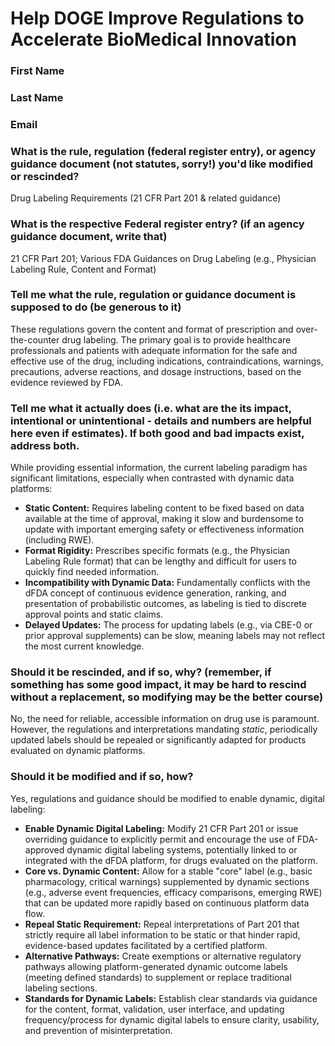 # Help DOGE Improve Regulations to Accelerate BioMedical Innovation

### First Name

### Last Name

### Email

### What is the rule, regulation (federal register entry), or agency guidance document (not statutes, sorry!) you'd like modified or rescinded?

Drug Labeling Requirements (21 CFR Part 201 & related guidance)

### What is the respective Federal register entry? (if an agency guidance document, write that)

21 CFR Part 201; Various FDA Guidances on Drug Labeling (e.g., Physician Labeling Rule, Content and Format)

### Tell me what the rule, regulation or guidance document is supposed to do (be generous to it)

These regulations govern the content and format of prescription and over-the-counter drug labeling. The primary goal is to provide healthcare professionals and patients with adequate information for the safe and effective use of the drug, including indications, contraindications, warnings, precautions, adverse reactions, and dosage instructions, based on the evidence reviewed by FDA.

### Tell me what it actually does (i.e. what are the its impact, intentional or unintentional - details and numbers are helpful here even if estimates). If both good and bad impacts exist, address both.

While providing essential information, the current labeling paradigm has significant limitations, especially when contrasted with dynamic data platforms:
*   **Static Content:** Requires labeling content to be fixed based on data available at the time of approval, making it slow and burdensome to update with important emerging safety or effectiveness information (including RWE).
*   **Format Rigidity:** Prescribes specific formats (e.g., the Physician Labeling Rule format) that can be lengthy and difficult for users to quickly find needed information.
*   **Incompatibility with Dynamic Data:** Fundamentally conflicts with the dFDA concept of continuous evidence generation, ranking, and presentation of probabilistic outcomes, as labeling is tied to discrete approval points and static claims.
*   **Delayed Updates:** The process for updating labels (e.g., via CBE-0 or prior approval supplements) can be slow, meaning labels may not reflect the most current knowledge.

### Should it be rescinded, and if so, why? (remember, if something has some good impact, it may be hard to rescind without a replacement, so modifying may be the better course)

No, the need for reliable, accessible information on drug use is paramount. However, the regulations and interpretations mandating *static*, periodically updated labels should be repealed or significantly adapted for products evaluated on dynamic platforms.

### Should it be modified and if so, how?

Yes, regulations and guidance should be modified to enable dynamic, digital labeling:
*   **Enable Dynamic Digital Labeling:** Modify 21 CFR Part 201 or issue overriding guidance to explicitly permit and encourage the use of FDA-approved dynamic digital labeling systems, potentially linked to or integrated with the dFDA platform, for drugs evaluated on the platform.
*   **Core vs. Dynamic Content:** Allow for a stable "core" label (e.g., basic pharmacology, critical warnings) supplemented by dynamic sections (e.g., adverse event frequencies, efficacy comparisons, emerging RWE) that can be updated more rapidly based on continuous platform data flow.
*   **Repeal Static Requirement:** Repeal interpretations of Part 201 that strictly require all label information to be static or that hinder rapid, evidence-based updates facilitated by a certified platform.
*   **Alternative Pathways:** Create exemptions or alternative regulatory pathways allowing platform-generated dynamic outcome labels (meeting defined standards) to supplement or replace traditional labeling sections.
*   **Standards for Dynamic Labels:** Establish clear standards via guidance for the content, format, validation, user interface, and updating frequency/process for dynamic digital labels to ensure clarity, usability, and prevention of misinterpretation. 